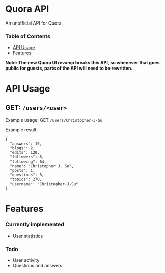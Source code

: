 Quora API
=========

An unofficial API for Quora.

### Table of Contents
* [API Usage](#api-usage)
* [Features](#features)

**Note: The new Quora UI revamp breaks this API, so whenever that goes public for guests, parts of the API will need to be rewritten.**

# API Usage
## GET: `/users/<user>`
Example usage: GET `/users/Christopher-J-Su`

Example result:

    {
      "answers": 19, 
      "blogs": 2, 
      "edits": 120, 
      "followers": 6, 
      "following": 64, 
      "name": "Christopher J. Su", 
      "posts": 1, 
      "questions": 8, 
      "topics": 270, 
      "username": "Christopher-J-Su"
    }

# Features
### Currently implemented
* User statistics

### Todo
* User activity
* Questions and answers